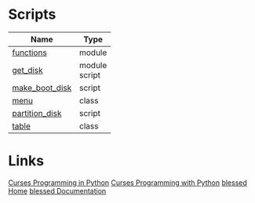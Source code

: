 # Scripts
| Name | Type |
| --- | --- |
| [functions](functions.py) | module |
| [get_disk](get_disk.py) | module<br>script |
| [make_boot_disk](make_boot_disk.py) | script |
| [menu](menu.py) | class |
| [partition_disk](partition_disk.py) | script |
| [table](table.py) | class |

# Links
[Curses Programming in Python](https://www.devdungeon.com/content/curses-programming-python)
[Curses Programming with Python](https://docs.python.org/3/howto/curses.html)
[blessed Home](https://github.com/jquast/blessed)
[blessed Documentation](https://blessed.readthedocs.io/en/latest/)